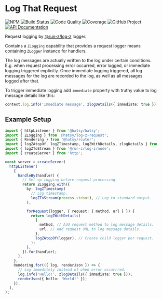 # Log That Request

[![NPM][npm-image]][npm-url]
[![Build Status][build-status-img]][build-status-link]
[![Code Quality][quality-img]][quality-link]
[![Coverage][coverage-img]][coverage-link]
[![GitHub Project][github-image]][github-url]
[![API Documentation][api-docs-image]][api documentation]

Request logging by [@run-z/log-z] logger.

Contains a `ZLogging` capability that provides a request logger means containing `ZLogger` instance for handlers.

The log messages are actually written to the log under certain conditions. E.g. when request processing error
occurred, error logged, or immediate logging triggered explicitly. Once immediate logging triggered, all log
messages for the log are recorded to the log, as well as all messages logged after that.

To trigger immediate logging add `immediate` property with truthy value to log message details like this:

```typescript
context.log.info('Immediate message', zlogDetails({ immediate: true }));
```

[npm-image]: https://img.shields.io/npm/v/@hatsy/log-z-request.svg?logo=npm
[npm-url]: https://www.npmjs.com/package/@hatsy/log-z-request
[build-status-img]: https://github.com/hatsyjs/log-z-request/workflows/Build/badge.svg
[build-status-link]: https://github.com/hatsyjs/log-z-request/actions?query=workflow:Build
[quality-img]: https://app.codacy.com/project/badge/Grade/92ac3a82e01347aaa57cb858a3e0811c
[quality-link]: https://app.codacy.com/gh/hatsyjs/log-z-request/dashboard?utm_source=gh&utm_medium=referral&utm_content=hatsyjs/log-z-request&utm_campaign=Badge_Grade
[coverage-img]: https://app.codacy.com/project/badge/Coverage/92ac3a82e01347aaa57cb858a3e0811c
[coverage-link]: https://app.codacy.com/gh/hatsyjs/log-z-request/dashboard?utm_source=gh&utm_medium=referral&utm_content=hatsyjs/log-z-request&utm_campaign=Badge_Coverage
[github-image]: https://img.shields.io/static/v1?logo=github&label=GitHub&message=project&color=informational
[github-url]: https://github.com/hatsyjs/log-z-request
[api-docs-image]: https://img.shields.io/static/v1?logo=typescript&label=API&message=docs&color=informational
[api documentation]: https://hatsyjs.github.io/log-z-request
[@run-z/log-z]: https://www.npmjs.com/package/@run-z/log-z

## Example Setup

```typescript
import { httpListener } from '@hatsy/hatsy';
import { ZLogging } from '@hatsy/log-z-request';
import { Rendering } from '@hatsy/router';
import { logZAtopOf, logZTimestamp, logZWithDetails, zlogDetails } from '@run-z/log-z';
import { logZToStream } from '@run-z/log-z/node';
import { createServer } from 'http';

const server = createServer(
  httpListener(
    {
      handleBy(handler) {
        // Set up logging before request processing.
        return ZLogging.with({
          by: logZTimestamp(
            // Log timestamp.
            logZToStream(process.stdout), // Log to standard output.
          ),

          forRequest(logger, { request: { method, url } }) {
            return logZWithDetails(
              {
                method, // Add request method to log message details.
                url, // Add request URL to log message details.
              },
              logZAtopOf(logger), // Create child logger per request.
            );
          },
        }).for(handler);
      },
    },
    Rendering.for(({ log, renderJson }) => {
      // Log immeditely instead of when error occurrred.
      log.info('Hello!', zlogDetails({ immediate: true }));
      renderJson({ hello: 'World!' });
    }),
  ),
);
```
